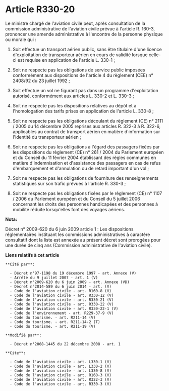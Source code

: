 # Article R330-20

Le ministre chargé de l'aviation civile peut, après consultation de la commission administrative de l'aviation civile prévue
à l'article R. 160-3, prononcer une amende administrative à l'encontre de la personne physique ou morale qui : 

1. Soit effectue un transport aérien public, sans être titulaire d'une licence d'exploitation de transporteur aérien en cours
de validité lorsque celle-ci est requise en application de l'article L. 330-1 ; 

2. Soit ne respecte pas les obligations de service public imposées conformément aux dispositions de l'article 4 du règlement
(CEE) n° 2408/92 du 23 juillet 1992 ;

3. Soit effectue un vol ne figurant pas dans un programme d'exploitation autorisé, conformément aux articles L. 330-2 et L.
330-3 ; 

4. Soit ne respecte pas les dispositions relatives au dépôt et à l'homologation des tarifs prises en application de l'article
L. 330-8 ; 

5. Soit ne respecte pas les obligations découlant du règlement (CE) n° 2111 / 2005 du 14 décembre 2005 reprises aux articles
R. 322-3 à R. 322-6, applicables au contrat de transport aérien en matière d'information sur l'identité du transporteur
aérien ; 

6. Soit ne respecte pas les obligations à l'égard des passagers fixées par les dispositions du règlement (CE) n° 261 / 2004
du Parlement européen et du Conseil du 11 février 2004 établissant des règles communes en matière d'indemnisation et
d'assistance des passagers en cas de refus d'embarquement et d'annulation ou de retard important d'un vol ; 

7. Soit ne respecte pas les obligations de fourniture des renseignements statistiques sur son trafic prévues à l'article R.
330-3 ; 

8. Soit ne respecte pas les obligations fixées par le règlement (CE) n° 1107 / 2006 du Parlement européen et du Conseil du 5
juillet 2006 concernant les droits des personnes handicapées et des personnes à mobilité réduite lorsqu'elles font des
voyages aériens.

**Nota:**

Décret n° 2009-620 du 6 juin 2009 article 1 : Les dispositions réglementaires instituant les commissions administratives à
caractère consultatif dont la liste est annexée au présent décret sont prorogées pour une durée de cinq ans (Commission
administrative de l'aviation civile).

**Liens relatifs à cet article**

	**Cité par**:

	  - Décret n°97-1198 du 19 décembre 1997 - art. Annexe (V)
	  - Arrêté du 9 juillet 2007 - art. 1 (V)
	  - Décret n°2009-620 du 6 juin 2009 - art. Annexe (VD)
	  - Décret n°2014-589 du 6 juin 2014 - art. (V)
	  - Code de l'aviation civile - art. R160-8 (V)
	  - Code de l'aviation civile - art. R330-12 (V)
	  - Code de l'aviation civile - art. R330-21 (V)
	  - Code de l'aviation civile - art. R330-22 (V)
	  - Code de l'aviation civile - art. R330-22-1 (V)
	  - Code de l'environnement - art. R229-37-9 (V)
	  - Code du tourisme. - art. R211-14 (V)
	  - Code du tourisme. - art. R211-14-2 (T)
	  - Code du tourisme. - art. R211-19 (V)

	**Modifié par**:

	  - Décret n°2008-1445 du 22 décembre 2008 - art. 1

	**Cite**:

	  - Code de l'aviation civile - art. L330-1 (V)
	  - Code de l'aviation civile - art. L330-2 (V)
	  - Code de l'aviation civile - art. L330-8 (V)
	  - Code de l'aviation civile - art. R160-3 (V)
	  - Code de l'aviation civile - art. R322-3 (V)
	  - Code de l'aviation civile - art. R330-3 (V)

